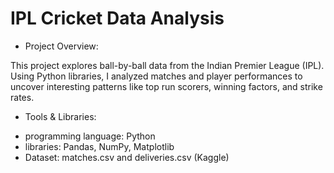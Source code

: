 # IPL Cricket Data Analysis

* Project Overview:

This project explores ball-by-ball data from the Indian Premier League (IPL). Using Python libraries, I analyzed matches and player performances to uncover interesting patterns like top run scorers, winning factors, and strike rates.
 
* Tools & Libraries:

- programming language: Python 
- libraries: Pandas, NumPy, Matplotlib
- Dataset: matches.csv and deliveries.csv (Kaggle)
